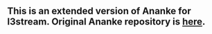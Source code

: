## This is an extended version of Ananke for l3stream. Original Ananke repository is [here](https://github.com/dmpalyvos/ananke).
